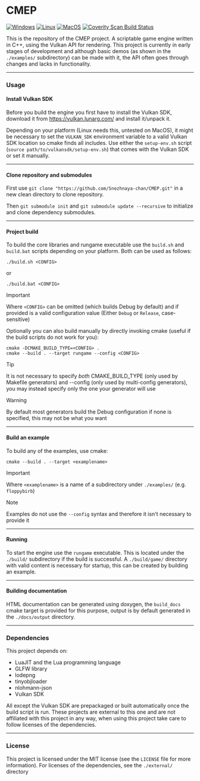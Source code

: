 # CMEP
[![Windows](https://github.com/Snezhnaya-chan/CMEP/actions/workflows/build-windows.yml/badge.svg)](https://github.com/Snezhnaya-chan/CMEP/actions/workflows/build-windows.yml) [![Linux](https://github.com/Snezhnaya-chan/CMEP/actions/workflows/build-linux.yml/badge.svg)](https://github.com/Snezhnaya-chan/CMEP/actions/workflows/build-linux.yml) [![MacOS](https://github.com/Snezhnaya-chan/CMEP/actions/workflows/build-macosx.yml/badge.svg)](https://github.com/Snezhnaya-chan/CMEP/actions/workflows/build-macosx.yml) <a href="https://scan.coverity.com/projects/snezhnaya-chan-cmep"><img alt="Coverity Scan Build Status" src="https://scan.coverity.com/projects/29326/badge.svg"/></a>

This is the repository of the CMEP project. A scriptable game engine written in C++, using the Vulkan API for rendering.
This project is currently in early stages of development and although basic demos (as shown in the `./examples/` subdirectory) can be made with it, the API often goes through changes and lacks in functionality.

---
### Usage

#### Install Vulkan SDK
Before you build the engine you first have to install the Vulkan SDK, download it from https://vulkan.lunarg.com/ and install it/unpack it.

Depending on your platform (Linux needs this, untested on MacOS), it might be necessary to set the `VULKAN_SDK` environment variable to a valid Vulkan SDK location so cmake finds all includes. Use either the `setup-env.sh` script (`source path/to/vulkansdk/setup-env.sh`) that comes with the Vulkan SDK or set it manually.

---
#### Clone repository and submodules
First use `git clone "https://github.com/Snezhnaya-chan/CMEP.git"` in a new clean directory to clone repository.

Then `git submodule init` and `git submodule update --recursive` to initialize and clone dependency submodules.

---
#### Project build
To build the core libraries and rungame executable use the `build.sh` and `build.bat` scripts depending on your platform.
Both can be used as follows:
```
./build.sh <CONFIG>
```
or
```
./build.bat <CONFIG>
```
> [!IMPORTANT]
> Where `<CONFIG>` can be omitted (which builds Debug by default) and if provided is a valid configuration value (Either `Debug` or `Release`, case-sensitive)

Optionally you can also build manually by directly invoking cmake (useful if the build scripts do not work for you):
```
cmake -DCMAKE_BUILD_TYPE=<CONFIG> .
cmake --build . --target rungame --config <CONFIG>
```
> [!TIP]
> It is not necessary to specify *both* CMAKE_BUILD_TYPE (only used by Makefile generators) and --config (only used by multi-config generators), you may instead specify only the one your generator will use

> [!WARNING]
> By default most generators build the Debug configuration if none is specified, this may not be what you want 

---
#### Build an example

To build any of the examples, use cmake:
```
cmake --build . --target <examplename>
```
> [!IMPORTANT]
> Where `<examplename>` is a name of a subdirectory under `./examples/` (e.g. `floppybirb`)

> [!NOTE]
> Examples do not use the `--config` syntax and therefore it isn't necessary to provide it

---
#### Running
To start the engine use the `rungame` executable. This is located under the `./build/` subdirectory if the build is successful. A `./build/game/` directory with valid content is necessary for startup, this can be created by building an example.

---
#### Building documentation
HTML documentation can be generated using doxygen, the `build_docs` cmake target is provided for this purpose, output is by default generated in the `./docs/output` directory.

---
### Dependencies
This project depends on:
- LuaJIT and the Lua programming language
- GLFW library
- lodepng
- tinyobjloader
- nlohmann-json
- Vulkan SDK

All except the Vulkan SDK are prepackaged or built automatically once the build script is run.
These projects are external to this one and are not affiliated with this project in any way, when using this project take care to follow licenses of the dependencies.

---

### License
This project is licensed under the MIT license (see the `LICENSE` file for more information). For licenses of the dependencies, see the `./external/` directory 
